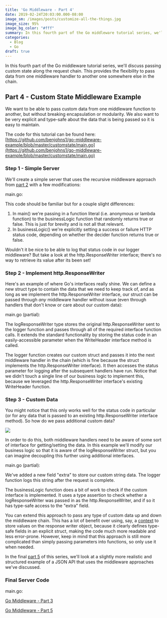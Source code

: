 ```yaml
---
title: 'Go Middleware - Part 4'
date: 2019-02-24T20:03:00.000-08:00
image_sm: /images/posts/customize-all-the-things.jpg
image_size: 95%
image_bg_color: "#fff"
summary: In this fourth part of the Go middleware tutorial series, we'll discuss passing custom state along the request chain.
categories:
  - Blog
  - Go
draft: true
---
```


In this fourth part of the Go middleware tutorial series, we'll discuss passing custom state along the request chain. This provides the flexibility to pass data from one middleware handler to another one somewhere else in the chain.  

Part 4 - Custom State Middleware Example
----------------------------------------

We want to be able to pass custom data from one middleware function to another, but without breaking encapsulation or modularity. We also want to be very explicit and type-safe about the data that is being passed so it is easy to maintain.  
  
The code for this tutorial can be found here: [https://github.com/benjohns1/go-middleware-example/blob/master/customstate/main.go](https://github.com/benjohns1/go-middleware-example/blob/master/customstate/main.go)

### Step 1 - Simple Server

We'll create a simple server that uses the recursive middleware approach from [part 2](https://blog.bennyjohns.com/2019/02/go-middleware-part-2.html) with a few modifications:  

main.go:
<Gist src="https://gist.github.com/benjohns1/ec5f243af7c72c6be9e3d9dbc1d5ced1.js"/>

This code should be familiar but for a couple slight differences:  

1.  In main() we're passing in a function literal (i.e. anonymous or lambda function) to the businessLogic function that randomly returns true or false. This is just for brevity and is not all that relevant.
2.  In businessLogic() we're explicitly setting a success or failure HTTP status code, depending on whether the decider function returns true or false.

Wouldn't it be nice to be able to log that status code in our logger middleware? But take a look at the http.ResponseWriter interface; there's no way to retrieve its value after its been set!  

### Step 2 - Implement http.ResponseWriter

Here's an example of where Go's interfaces really shine. We can define a new struct type to contain the data that we need to keep track of, and as long as we implement the http.ResponseWriter interface, our struct can be passed through _any_ middleware handler without issue (even through handlers that don't know or care about our custom data):  

main.go (partial):
<Gist src="https://gist.github.com/benjohns1/67878e5bdf2aed233ee8cf78dea205d3.js"/>


The logResponseWriter type stores the original http.ResponseWriter sent to the logger function and passes through all of the required interface function calls. It extends the standard functionality by storing the status code in an easily-accessible parameter when the WriteHeader interface method is called.  
  
The logger function creates our custom struct and passes it into the next middleware handler in the chain (which is fine because the struct implements the http.ResponseWriter interface). It then accesses the status parameter for logging after the subsequent handlers have run. Notice that we didn't touch a single line of our business logic to implement this, because we leveraged the http.ResponseWriter interface's existing WriteHeader function.  

### Step 3 - Custom Data

You might notice that this only works well for the status code in particular (or for any data that is passed to an existing http.ResponseWriter interface method). So how do we pass additional custom data?  

[![](/images/posts/customize-all-the-things.jpg)](/images/posts/customize-all-the-things.jpg)

In order to do this, both middleware handlers need to be aware of some sort of interface for getting/setting the data. In this example we'll modify our business logic so that it is aware of the logResponseWriter struct, but you can imagine decoupling this further using additional interfaces.  

main.go (partial):
<Gist src="https://gist.github.com/benjohns1/f4cab6ed6428f14feaeb311062ffec01.js"/>

We've added a new field "extra" to store our custom string data. The logger function logs this string after the request is complete.  
  
The businessLogic function does a bit of work to check if the custom interface is implemented. It uses a type assertion to check whether a logResponseWriter was passed in as the http.ResponseWriter, and if so it has type-safe access to the "extra" field.  
  
You can extend this approach to pass any type of custom data up and down the middleware chain. This has a lot of benefit over using, say, a [context](https://golang.org/pkg/context/) to store values on the response writer object, because it clearly defines type-safe fields in an explicit struct, making the code much more readable and less error-prone. However, keep in mind that this approach is still more complicated than simply passing parameters into functions, so only use it when needed.  
  
In the final [part 5](/posts/20190317-go-middleware-part-5) of this series, we'll look at a slightly more realistic and structured example of a JSON API that uses the middleware approaches we've discussed.  

### Final Server Code

main.go:
<Gist src="https://gist.github.com/benjohns1/f329429b730f2abd7f72067036e08353.js"/>

[Go Middleware - Part 3](https://blog.bennyjohns.com/2019/02/go-middleware-part-3.html)

[Go Middleware - Part 5](/posts/20190317-go-middleware-part-5)
